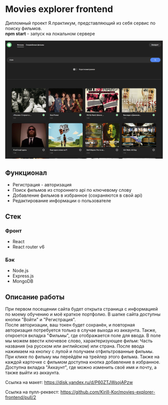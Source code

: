# Movies explorer frontend
Дипломный проект Я.практикум, представляющий из себя сервис по поиску фильмов.  
**npm start** - запуск на локальном сервере

<a href="http://kirkor.movies-exp.nomoredomains.work/movies"><img src="./src/images/image.png" alt="Демо сайта"/></a>

## Функционал
+ Регистрация - авторизация
+ Поиск фильмов из стороннего api по ключевому слову
+ Добавление фильмов в избранное (сохраняются в свой api)
+ Редактирование информации о пользователе

## Стек
### Фронт
+ React
+ React router v6
### Бэк
+ Node.js
+ Express.js
+ MongoDB

## Описание работы
При первом посещении сайта будет открыта страница с информацией по моему обучению и моё краткое портфолио. В шапке сайта доступны кнопки "Войти" и "Регистрация".  
После авторизации, ваш токен будет сохранён, и повторная авторизация потребуется только в случае выхода из аккаунта. Также, откроется вкладка "Фильмы", где отображается поле для ввода. В поле мы можем ввести ключевое слово, характеризующее фильм: Часть названия (на русском или английском) или страна. После ввода нажимаем на кнопку с лупой и получаем отфильтрованные фильмы. При клике по фильму мы перейдём на трейлер этого фильма. Также на каждой карточке с фильмом доступна кнопка добавление в избранное.   
Доступна вкладка "Аккаунт", где можно изменить своё имя и почту, а также выйти из аккаунта.

Ссылка на макет:
https://disk.yandex.ru/d/P60ZTJWsojAPzw

Ссылка на пулл-реквест:
https://github.com/Kirill-Kor/movies-explorer-frontend/pull/2
